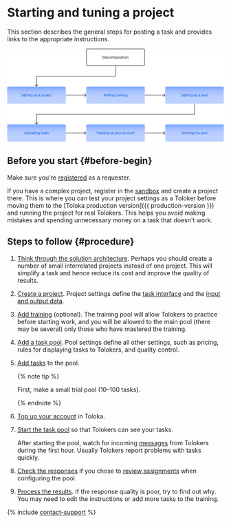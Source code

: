 # Starting and tuning a project

This section describes the general steps for posting a task and provides links to the appropriate instructions.

![](../_images/location-job/create-project-steps.svg)

## Before you start {#before-begin}

Make sure you're [registered](access.md) as a requester.

If you have a complex project, register in the [sandbox](sandbox.md) and create a project there. This is where you can test your project settings as a Toloker before moving them to the [Toloka production version]({{ production-version }}) and running the project for real Tolokers. This helps you avoid making mistakes and spending unnecessary money on a task that doesn't work.

## Steps to follow {#procedure}

1. [Think through the solution architecture](solution-architecture.md). Perhaps you should create a number of small interrelated projects instead of one project. This will simplify a task and hence reduce its cost and improve the quality of results.

1. [Create a project](project.md). Project settings define the [task interface](../../glossary.md#task-interface) and the [input and output data](../../glossary.md#input-output-data).

1. [Add training](train.md) (optional). The training pool will allow Tolokers to practice before starting work, and you will be allowed to the main pool (there may be several) only those who have mastered the training.

1. [Add a task pool](pool-main.md). Pool settings define all other settings, such as pricing, rules for displaying tasks to Tolokers, and quality control.

1. [Add tasks](pool.md) to the pool.

    {% note tip %}

    First, make a small trial pool (10–100 tasks).

    {% endnote %}

1. [Top up your account](refill.md) in Toloka.

1. [Start the task pool](pool-run-and-stop.md) so that Tolokers can see your tasks.

    After starting the pool, watch for incoming [messages](messaging.md) from Tolokers during the first hour. Usually Tolokers report problems with tasks quickly.

1. [Check the responses](accept.md) if you chose to [review assignments](../../glossary.md#left-off-acceptance) when configuring the pool.

1. [Process the results](result-of-eval.md). If the response quality is poor, try to find out why. You may need to edit the instructions or add more tasks to the training.

{% include [contact-support](../_includes/contact-support-new.md) %}